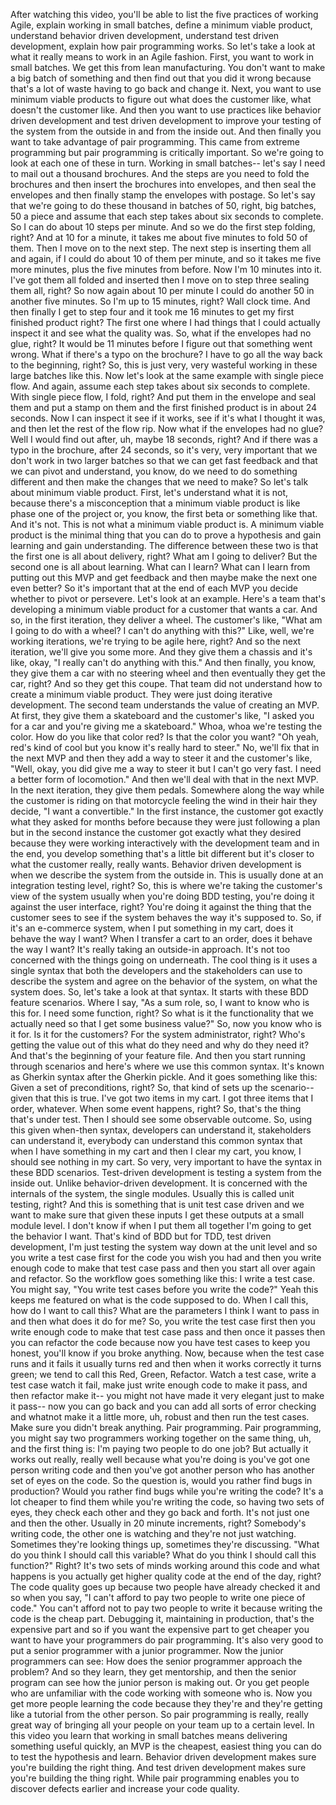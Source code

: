 After watching this video, you'll be able to list the five practices of working
Agile, explain working in small batches, define a minimum viable product,
understand behavior driven development, understand test driven development,
explain how pair programming works. So let's take a look at what it really means
to work in an Agile fashion. First, you want to work in small batches. We get
this from lean manufacturing.  You don't want to make a big batch of something
and then find out that you did it wrong because that's a lot of waste having to
go back and change it. Next, you want to use minimum viable products to figure
out what does the customer like, what doesn't the customer like. And then you
want to use practices like behavior driven development and test driven
development to improve your testing of the system from the outside in and from
the inside out. And then finally you want to take advantage of pair programming.
This came from extreme programming but pair programming is critically important.
So we're going to look at each one of these in turn. Working in small batches--
let's say I need to mail out a thousand brochures. And the steps are you need to
fold the brochures and then insert the brochures into envelopes, and then seal
the envelopes and then finally stamp the envelopes with postage. So let's say
that we're going to do these thousand in batches of 50, right, big batches, 50 a
piece and assume that each step takes about six seconds to complete. So I can do
about 10 steps per minute. And so we do the first step folding, right? And at 10
for a minute, it takes me about five minutes to fold 50 of them. Then I move on
to the next step.  The next step is inserting them all and again, if I could do
about 10 of them per minute, and so it takes me five more minutes, plus the five
minutes from before. Now I'm 10 minutes into it.  I've got them all folded and
inserted then I move on to step three sealing them all, right? So now again
about 10 per minute I could do another 50 in another five minutes. So I'm up to
15 minutes, right? Wall clock time. And then finally I get to step four and it
took me 16 minutes to get my first finished product right? The first one where I
had things that I could actually inspect it and see what the quality was. So,
what if the envelopes had no glue, right? It would be 11 minutes before I figure
out that something went wrong. What if there's a typo on the brochure? I have to
go all the way back to the beginning, right? So, this is just very, very
wasteful working in these large batches like this. Now let's look at the same
example with single piece flow. And again, assume each step takes about six
seconds to complete. With single piece flow, I fold, right? And put them in the
envelope and seal them and put a stamp on them and the first finished product is
in about 24 seconds. Now I can inspect it see if it works, see if it's what I
thought it was, and then let the rest of the flow rip. Now what if the envelopes
had no glue? Well I would find out after, uh, maybe 18 seconds, right? And if
there was a typo in the brochure, after 24 seconds, so it's very, very important
that we don't work in two larger batches so that we can get fast feedback and
that we can pivot and understand, you know, do we need to do something different
and then make the changes that we need to make? So let's talk about minimum
viable product. First, let's understand what it is not, because there's a
misconception that a minimum viable product is like phase one of the project or,
you know, the first beta or something like that. And it's not. This is not what
a minimum viable product is. A minimum viable product is the minimal thing that
you can do to prove a hypothesis and gain learning and gain understanding. The
difference between these two is that the first one is all about delivery, right?
What am I going to deliver? But the second one is all about learning. What can I
learn? What can I learn from putting out this MVP and get feedback and then
maybe make the next one even better?  So it's important that at the end of each
MVP you decide whether to pivot or persevere. Let's look at an example. Here's a
team that's developing a minimum viable product for a customer that wants a car.
And so, in the first iteration, they deliver a wheel. The customer's like, "What
am I going to do with a wheel? I can't do anything with this?" Like, well, we're
working iterations, we're trying to be agile here, right? And so the next
iteration, we'll give you some more. And they give them a chassis and it's like,
okay, "I really can't do anything with this." And then finally, you know, they
give them a car with no steering wheel and then eventually they get the car,
right? And so they get this coupe. That team did not understand how to create a
minimum viable product.  They were just doing iterative development. The second
team understands the value of creating an MVP. At first, they give them a
skateboard and the customer's like, "I asked you for a car and you're giving me
a skateboard." Whoa, whoa we're testing the color. How do you like that color
red? Is that the color you want? "Oh yeah, red's kind of cool but you know it's
really hard to steer." No, we'll fix that in the next MVP and then they add a
way to steer it and the customer's like, "Well, okay, you did give me a way to
steer it but I can't go very fast. I need a better form of locomotion." And then
we'll deal with that in the next MVP. In the next iteration, they give them
pedals. Somewhere along the way while the customer is riding on that motorcycle
feeling the wind in their hair they decide, "I want a convertible." In the first
instance, the customer got exactly what they asked for months before because
they were just following a plan but in the second instance the customer got
exactly what they desired because they were working interactively with the
development team and in the end, you develop something that's a little bit
different but it's closer to what the customer really, really wants. Behavior
driven development is when we describe the system from the outside in. This is
usually done at an integration testing level, right?  So, this is where we're
taking the customer's view of the system usually when you're doing BDD testing,
you're doing it against the user interface, right? You're doing it against the
thing that the customer sees to see if the system behaves the way it's supposed
to. So, if it's an e-commerce system, when I put something in my cart, does it
behave the way I want? When I transfer a cart to an order, does it behave the
way I want? It's really taking an outside-in approach. It's not too concerned
with the things going on underneath. The cool thing is it uses a single syntax
that both the developers and the stakeholders can use to describe the system and
agree on the behavior of the system, on what the system does. So, let's take a
look at that syntax. It starts with these BDD feature scenarios. Where I say,
"As a sum role, so, I want to know who is this for. I need some function, right?
So what is it the functionality that we actually need so that I get some
business value?" So, now you know who is it for. Is it for the customers? For
the system administrator, right? Who's getting the value out of this what do
they need and why do they need it? And that's the beginning of your feature
file. And then you start running through scenarios and here's where we use this
common syntax. It's known as Gherkin syntax after the Gherkin pickle. And it
goes something like this: Given a set of preconditions, right? So, that kind of
sets up the scenario-- given that this is true. I've got two items in my cart. I
got three items that I order, whatever. When some event happens, right? So,
that's the thing that's under test. Then I should see some observable outcome.
So, using this given when-then syntax, developers can understand it,
stakeholders can understand it, everybody can understand this common syntax that
when I have something in my cart and then I clear my cart, you know, I should
see nothing in my cart. So very, very important to have the syntax in these BDD
scenarios. Test-driven development is testing a system from the inside out.
Unlike behavior-driven development. It is concerned with the internals of the
system, the single modules. Usually this is called unit testing, right? And this
is something that is unit test case driven and we want to make sure that given
these inputs I get these outputs at a small module level. I don't know if when I
put them all together I'm going to get the behavior I want. That's kind of BDD
but for TDD, test driven development, I'm just testing the system way down at
the unit level and so you write a test case first for the code you wish you had
and then you write enough code to make that test case pass and then you start
all over again and refactor.  So the workflow goes something like this: I write
a test case. You might say, "You write test cases before you write the code?"
Yeah this keeps me featured on what is the code supposed to do. When I call
this, how do I want to call this? What are the parameters I think I  want to
pass in and then what does it do for me? So, you write the test case first then
you write enough code to make that test case pass and then once it passes then
you can refactor the code because now you have test cases to keep you honest,
you'll know if you broke anything. Now, because when the test case runs and it
fails it usually turns red and then when it works correctly it turns green; we
tend to call this Red, Green, Refactor. Watch a test case, write a test case
watch it fail, make just write enough code to make it pass, and then refactor
make it-- you might not have made it very elegant just to make it pass-- now you
can go back and you can add all sorts of error checking and whatnot make it a
little more, uh, robust and then run the test cases. Make sure you didn't break
anything. Pair programming. Pair programming, you might say two programmers
working together on the same thing, uh, and the first thing is: I'm paying two
people to do one job? But actually it works out really, really well because what
you're doing is you've got one person writing code and then you've got another
person who has another set of eyes on the code. So the question is, would you
rather find bugs in production? Would you rather find bugs while you're writing
the code? It's a lot cheaper to find them while you're writing the code, so
having two sets of eyes, they check each other and they go back and forth. It's
not just one and then the other. Usually in 20 minute increments, right?
Somebody's writing code, the other one is watching and they're not just
watching. Sometimes they're looking things up, sometimes they're discussing.
"What do you think I should call this variable? What do you think I should call
this function?" Right? It's two sets of minds working around this code and what
happens is you actually get higher quality code at the end of the day, right?
The code quality goes up because two people have already checked it and so when
you say, "I can't afford to pay two people to write one piece of code." You
can't afford not to pay two people to write it because writing the code is the
cheap part. Debugging it, maintaining in production, that's the expensive part
and so if you want the expensive part to get cheaper you want to have your
programmers do pair programming. It's also very good to put a senior programmer
with a junior programmer. Now the junior programmers can see: How does the
senior programmer approach the problem? And so they learn, they get mentorship,
and then the senior program can see how the junior person is making out. Or you
get people who are unfamiliar with the code working with someone who is. Now you
get more people learning the code because they they're and they're getting like
a tutorial from the other person. So pair programming is really, really great
way of bringing all your people on your team up to a certain level. In this
video you learn that working in small batches means delivering something useful
quickly, an MVP is the cheapest, easiest thing you can do to test the hypothesis
and learn. Behavior driven development makes sure you're building the right
thing. And test driven development makes sure you're building the thing right.
While pair programming enables you to discover defects earlier and increase your
code quality.